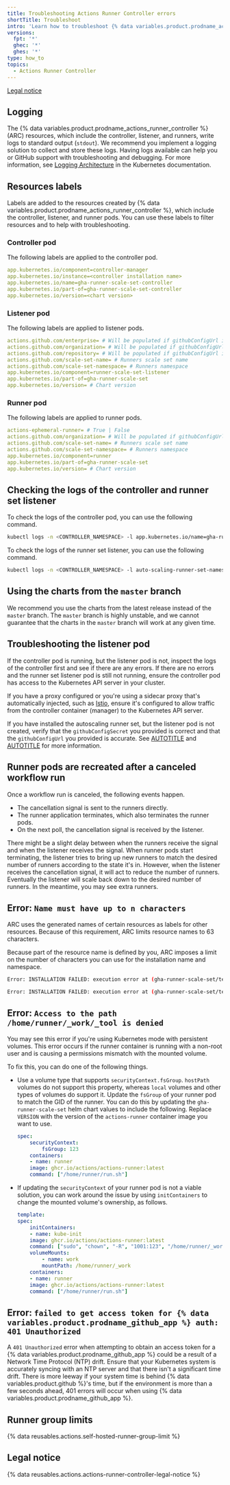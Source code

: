 ```yaml
---
title: Troubleshooting Actions Runner Controller errors
shortTitle: Troubleshoot
intro: 'Learn how to troubleshoot {% data variables.product.prodname_actions_runner_controller %} errors.'
versions:
  fpt: '*'
  ghec: '*'
  ghes: '*'
type: how_to
topics:
  - Actions Runner Controller
---
```


[Legal notice](#legal-notice)

## Logging

The {% data variables.product.prodname_actions_runner_controller %} (ARC) resources, which include the controller, listener, and runners, write logs to standard output (`stdout`). We recommend you implement a logging solution to collect and store these logs. Having logs available can help you or GitHub support with troubleshooting and debugging. For more information, see [Logging Architecture](https://kubernetes.io/docs/concepts/cluster-administration/logging/) in the Kubernetes documentation.

## Resources labels

Labels are added to the resources created by {% data variables.product.prodname_actions_runner_controller %}, which include the controller, listener, and runner pods. You can use these labels to filter resources and to help with troubleshooting.

### Controller pod

The following labels are applied to the controller pod.

```yaml
app.kubernetes.io/component=controller-manager
app.kubernetes.io/instance=<controller installation name>
app.kubernetes.io/name=gha-runner-scale-set-controller
app.kubernetes.io/part-of=gha-runner-scale-set-controller
app.kubernetes.io/version=<chart version>
```

### Listener pod

The following labels are applied to listener pods.

```yaml
actions.github.com/enterprise= # Will be populated if githubConfigUrl is an enterprise URL
actions.github.com/organization= # Will be populated if githubConfigUrl is an organization URL
actions.github.com/repository= # Will be populated if githubConfigUrl is a repository URL
actions.github.com/scale-set-name= # Runners scale set name
actions.github.com/scale-set-namespace= # Runners namespace
app.kubernetes.io/component=runner-scale-set-listener
app.kubernetes.io/part-of=gha-runner-scale-set
app.kubernetes.io/version= # Chart version
```

### Runner pod

The following labels are applied to runner pods.

```yaml
actions-ephemeral-runner= # True | False
actions.github.com/organization= # Will be populated if githubConfigUrl is an organization URL
actions.github.com/scale-set-name= # Runners scale set name
actions.github.com/scale-set-namespace= # Runners namespace
app.kubernetes.io/component=runner
app.kubernetes.io/part-of=gha-runner-scale-set
app.kubernetes.io/version= # Chart version
```

## Checking the logs of the controller and runner set listener

To check the logs of the controller pod, you can use the following command.

```bash copy
kubectl logs -n <CONTROLLER_NAMESPACE> -l app.kubernetes.io/name=gha-runner-scale-set-controller
```

To check the logs of the runner set listener, you can use the following command.

```bash copy
kubectl logs -n <CONTROLLER_NAMESPACE> -l auto-scaling-runner-set-namespace=arc-systems -l auto-scaling-runner-set-name=arc-runner-set
```

## Using the charts from the `master` branch

We recommend you use the charts from the latest release instead of the `master` branch. The `master` branch is highly unstable, and we cannot guarantee that the charts in the `master` branch will work at any given time.

## Troubleshooting the listener pod

If the controller pod is running, but the listener pod is not, inspect the logs of the controller first and see if there are any errors. If there are no errors and the runner set listener pod is still not running, ensure the controller pod has access to the Kubernetes API server in your cluster.

If you have a proxy configured or you're using a sidecar proxy that's automatically injected, such as [Istio](https://istio.io/), ensure it's configured to allow traffic from the controller container (manager) to the Kubernetes API server.

If you have installed the autoscaling runner set, but the listener pod is not created, verify that the `githubConfigSecret` you provided is correct and that the `githubConfigUrl` you provided is accurate. See [AUTOTITLE](/actions/hosting-your-own-runners/managing-self-hosted-runners-with-actions-runner-controller/authenticating-to-the-github-api) and [AUTOTITLE](/actions/hosting-your-own-runners/managing-self-hosted-runners-with-actions-runner-controller/deploying-runner-scale-sets-with-actions-runner-controller) for more information.

## Runner pods are recreated after a canceled workflow run

Once a workflow run is canceled, the following events happen.

* The cancellation signal is sent to the runners directly.
* The runner application terminates, which also terminates the runner pods.
* On the next poll, the cancellation signal is received by the listener.

There might be a slight delay between when the runners receive the signal and when the listener receives the signal. When runner pods start terminating, the listener tries to bring up new runners to match the desired number of runners according to the state it's in. However, when the listener receives the cancellation signal, it will act to reduce the number of runners. Eventually the listener will scale back down to the desired number of runners. In the meantime, you may see extra runners.

## Error: `Name must have up to n characters`

ARC uses the generated names of certain resources as labels for other resources. Because of this requirement, ARC limits resource names to 63 characters.

Because part of the resource name is defined by you, ARC imposes a limit on the number of characters you can use for the installation name and namespace.

```bash
Error: INSTALLATION FAILED: execution error at (gha-runner-scale-set/templates/autoscalingrunnerset.yaml:5:5): Name must have up to 45 characters

Error: INSTALLATION FAILED: execution error at (gha-runner-scale-set/templates/autoscalingrunnerset.yaml:8:5): Namespace must have up to 63 characters
```

## Error: `Access to the path /home/runner/_work/_tool is denied`

You may see this error if you're using Kubernetes mode with persistent volumes. This error occurs if the runner container is running with a non-root user and is causing a permissions mismatch with the mounted volume.

To fix this, you can do one of the following things.

* Use a volume type that supports `securityContext.fsGroup`. `hostPath` volumes do not support this property, whereas `local` volumes and other types of volumes do support it. Update the `fsGroup` of your runner pod to match the GID of the runner. You can do this by updating the `gha-runner-scale-set` helm chart values to include the following. Replace `VERSION` with the version of the `actions-runner` container image you want to use.

    ```yaml copy
    spec:
        securityContext:
            fsGroup: 123
        containers:
        - name: runner
        image: ghcr.io/actions/actions-runner:latest
        command: ["/home/runner/run.sh"]
    ```

* If updating the `securityContext` of your runner pod is not a viable solution, you can work around the issue by using `initContainers` to change the mounted volume's ownership, as follows.

    ```yaml copy
    template:
    spec:
        initContainers:
        - name: kube-init
        image: ghcr.io/actions/actions-runner:latest
        command: ["sudo", "chown", "-R", "1001:123", "/home/runner/_work"]
        volumeMounts:
            - name: work
            mountPath: /home/runner/_work
        containers:
        - name: runner
        image: ghcr.io/actions/actions-runner:latest
        command: ["/home/runner/run.sh"]
    ```

## Error: `failed to get access token for {% data variables.product.prodname_github_app %} auth: 401 Unauthorized`

A `401 Unauthorized` error when attempting to obtain an access token for a {% data variables.product.prodname_github_app %} could be a result of a Network Time Protocol (NTP) drift. Ensure that your Kubernetes system is accurately syncing with an NTP server and that there isn't a significant time drift. There is more leeway if your system time is behind {% data variables.product.github %}'s time, but if the environment is more than a few seconds ahead, 401 errors will occur when using {% data variables.product.prodname_github_app %}.

## Runner group limits

{% data reusables.actions.self-hosted-runner-group-limit %}

## Legal notice

{% data reusables.actions.actions-runner-controller-legal-notice %}
